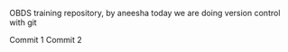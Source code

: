OBDS training repository, by aneesha
today we are doing version control with git 

Commit 1
Commit 2


